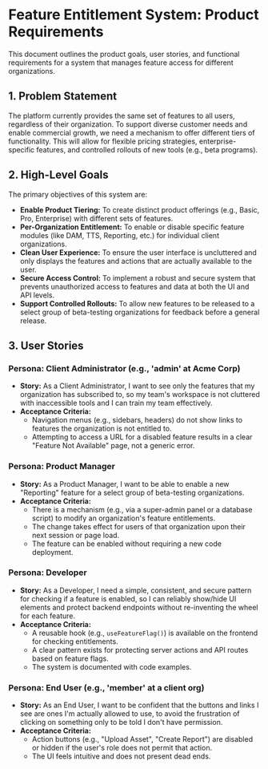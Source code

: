 # Feature Entitlement System: Product Requirements

This document outlines the product goals, user stories, and functional requirements for a system that manages feature access for different organizations.

## 1. Problem Statement

The platform currently provides the same set of features to all users, regardless of their organization. To support diverse customer needs and enable commercial growth, we need a mechanism to offer different tiers of functionality. This will allow for flexible pricing strategies, enterprise-specific features, and controlled rollouts of new tools (e.g., beta programs).

## 2. High-Level Goals

The primary objectives of this system are:

-   **Enable Product Tiering:** To create distinct product offerings (e.g., Basic, Pro, Enterprise) with different sets of features.
-   **Per-Organization Entitlement:** To enable or disable specific feature modules (like DAM, TTS, Reporting, etc.) for individual client organizations.
-   **Clean User Experience:** To ensure the user interface is uncluttered and only displays the features and actions that are actually available to the user.
-   **Secure Access Control:** To implement a robust and secure system that prevents unauthorized access to features and data at both the UI and API levels.
-   **Support Controlled Rollouts:** To allow new features to be released to a select group of beta-testing organizations for feedback before a general release.

## 3. User Stories

### Persona: Client Administrator (e.g., 'admin' at Acme Corp)
-   **Story:** As a Client Administrator, I want to see only the features that my organization has subscribed to, so my team's workspace is not cluttered with inaccessible tools and I can train my team effectively.
-   **Acceptance Criteria:**
    -   Navigation menus (e.g., sidebars, headers) do not show links to features the organization is not entitled to.
    -   Attempting to access a URL for a disabled feature results in a clear "Feature Not Available" page, not a generic error.

### Persona: Product Manager
-   **Story:** As a Product Manager, I want to be able to enable a new "Reporting" feature for a select group of beta-testing organizations.
-   **Acceptance Criteria:**
    -   There is a mechanism (e.g., via a super-admin panel or a database script) to modify an organization's feature entitlements.
    -   The change takes effect for users of that organization upon their next session or page load.
    -   The feature can be enabled without requiring a new code deployment.

### Persona: Developer
-   **Story:** As a Developer, I need a simple, consistent, and secure pattern for checking if a feature is enabled, so I can reliably show/hide UI elements and protect backend endpoints without re-inventing the wheel for each feature.
-   **Acceptance Criteria:**
    -   A reusable hook (e.g., `useFeatureFlag()`) is available on the frontend for checking entitlements.
    -   A clear pattern exists for protecting server actions and API routes based on feature flags.
    -   The system is documented with code examples.

### Persona: End User (e.g., 'member' at a client org)
-   **Story:** As an End User, I want to be confident that the buttons and links I see are ones I'm actually allowed to use, to avoid the frustration of clicking on something only to be told I don't have permission.
-   **Acceptance Criteria:**
    -   Action buttons (e.g., "Upload Asset", "Create Report") are disabled or hidden if the user's role does not permit that action.
    -   The UI feels intuitive and does not present dead ends. 